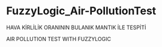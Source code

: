 # FuzzyLogic_Air-PollutionTest

HAVA KİRLİLİK ORANININ BULANIK MANTIK İLE TESPİTİ 

AIR POLLUTION TEST WITH FUZZYLOGIC
